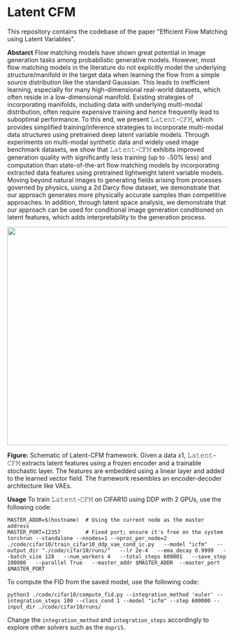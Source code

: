 # Latent CFM
This repository contains the codebase of the paper "Efficient Flow Matching using Latent Variables".

**Abstarct**
Flow matching models have shown great potential in image generation tasks among probabilistic generative models. However, most flow matching models in the literature do not explicitly model the underlying structure/manifold in the target data when learning the flow from a simple source distribution like the standard Gaussian. This leads to inefficient learning, especially for many high-dimensional real-world datasets, which often reside in a low-dimensional manifold. Existing strategies of incorporating manifolds, including data with underlying multi-modal distribution, often require expensive training and hence frequently lead to suboptimal performance. To this end, we present 𝙻𝚊𝚝𝚎𝚗𝚝-𝙲𝙵𝙼, which provides simplified training/inference strategies to incorporate multi-modal data structures using pretrained deep latent variable models. Through experiments on multi-modal synthetic data and widely used image benchmark datasets, we show that 𝙻𝚊𝚝𝚎𝚗𝚝-𝙲𝙵𝙼 exhibits improved generation quality with significantly less training (up to ∼50% less) and computation than state-of-the-art flow matching models by incorporating extracted data features using pretrained lightweight latent variable models. Moving beyond natural images to generating fields arising from processes governed by physics, using a 2d Darcy flow dataset, we demonstrate that our approach generates more physically accurate samples than competitive approaches. In addition, through latent space analysis, we demonstrate that our approach can be used for conditional image generation conditioned on latent features, which adds interpretability to the generation process.

<div align="center">
  <img src="https://anonymous.4open.science/r/Latent_CFM-66CF/img/Schematic4.png?raw=true" width="700" height="500" />
</div>

**Figure:** Schematic of Latent-CFM framework. Given a data x1, 𝙻𝚊𝚝𝚎𝚗𝚝-𝙲𝙵𝙼 extracts latent features using a frozen encoder and a trainable stochastic layer. The features are embedded using
a linear layer and added to the learned vector field. The framework resembles an encoder-decoder architecture like VAEs.

**Usage**
To train 𝙻𝚊𝚝𝚎𝚗𝚝-𝙲𝙵𝙼 on CIFAR10 using DDP with 2 GPUs, use the following code:
```
MASTER_ADDR=$(hostname)  # Using the current node as the master address
MASTER_PORT=12357        # Fixed port; ensure it's free on the system
torchrun --standalone --nnodes=1 --nproc_per_node=2 ./code/cifar10/train_cifar10_ddp_vae_cond_ic.py   --model "icfm"   --output_dir "./code/cifar10/runs/"   --lr 2e-4   --ema_decay 0.9999   --batch_size 128   --num_workers 4   --total_steps 600001   --save_step 100000   --parallel True   --master_addr $MASTER_ADDR  --master_port $MASTER_PORT
```
To compute the FID from the saved model, use the following code:
```
python3 ./code/cifar10/compute_fid.py --integration_method 'euler' --integration_steps 100 --class_cond 1 --model "icfm" --step 600000 --input_dir ./code/cifar10/runs/
```
Change the ```integration_method``` and ```integration_steps``` accordingly to explore other solvers such as the ```dopri5```. 
